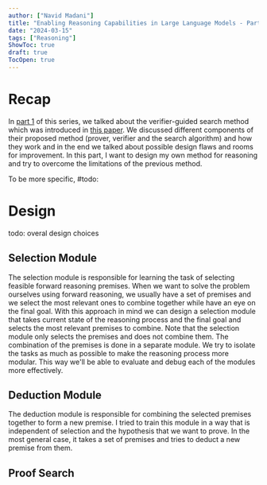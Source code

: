 ```yaml
---
author: ["Navid Madani"]
title: "Enabling Reasoning Capabilities in Large Language Models - Part 2"
date: "2024-03-15"
tags: ["Reasoning"]
ShowToc: true
draft: true
TocOpen: true
---
```


# Recap

In [part 1](https://navidmdn.github.io/homepage/blog/reasoning-verifier-guided-search-emnlp22/) of this series, we talked
about the verifier-guided search method which was introduced in [this paper](https://arxiv.org/abs/2205.12443). We
discussed different components of their proposed method (prover, verifier and the search algorithm) and how they work and
in the end we talked about possible design flaws and rooms for improvement. In this part, I want to design my own method
for reasoning and try to overcome the limitations of the previous method.

To be more specific, #todo:

# Design
todo:
overal design choices

## Selection Module

The selection module is responsible for learning the task of selecting feasible forward reasoning premises. When we want
to solve the problem ourselves using forward reasoning, we usually have a set of premises and we select the most relevant
ones to combine together while have an eye on the final goal. With this approach in mind we can design a selection module
that takes current state of the reasoning process and the final goal and selects the most relevant premises to combine.
Note that the selection module only selects the premises and does not combine them. The combination of the premises is
done in a separate module. We try to isolate the tasks as much as possible to make the reasoning process more modular. This
way we'll be able to evaluate and debug each of the modules more effectively.

## Deduction Module

The deduction module is responsible for combining the selected premises together to form a new premise. I tried to train
this module in a way that is independent of selection and the hypothesis that we want to prove. In the most general case,
it takes a set of premises and tries to deduct a new premise from them.

## Proof Search
